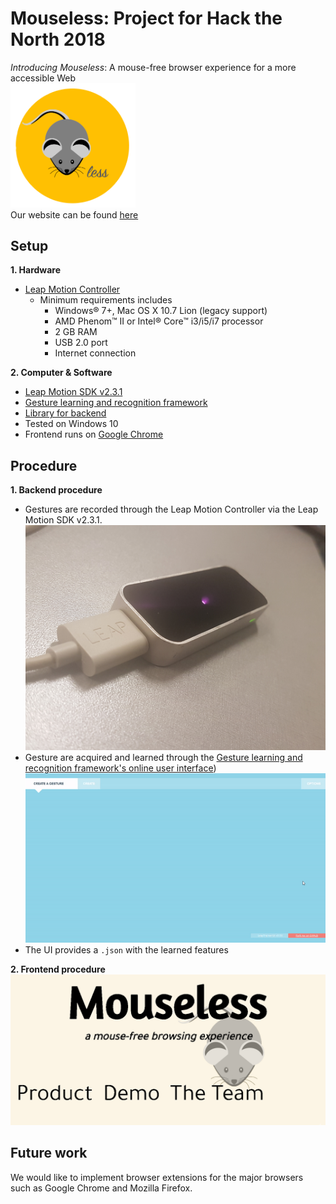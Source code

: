 # Mouseless: Project for Hack the North 2018
_Introducing Mouseless_: A mouse-free browser experience for a more accessible Web <br>
<img src="https://github.com/HelenG123/htn_2018/blob/master/media/mouseless_logo_2.png" width="200"> <br>
Our website can be found [here](https://heleng123.github.io/htn_2018/)

## Setup
**1. Hardware**
   - [Leap Motion Controller](https://www.leapmotion.com/)
      - Minimum requirements includes
        - Windows® 7+, Mac OS X 10.7 Lion (legacy support)
        - AMD Phenom™ II or Intel® Core™ i3/i5/i7 processor
        - 2 GB RAM
        - USB 2.0 port
        - Internet connection

**2. Computer & Software**
   - [Leap Motion SDK v2.3.1](https://developer.leapmotion.com/sdk/v2)
   - [Gesture learning and recognition framework](https://github.com/roboleary/LeapTrainer.js)
   - [Library for backend](https://github.com/roboleary/LeapCursor.js)
   - Tested on Windows 10
   - Frontend runs on [Google Chrome](https://www.google.com/chrome/)

## Procedure

**1. Backend procedure**
  - Gestures are recorded through the Leap Motion Controller via the Leap Motion SDK v2.3.1.
  <img src="https://github.com/HelenG123/htn_2018/blob/master/media/lead_hardware.jpg" width="550"> <br>
  - Gesture are acquired and learned through the [Gesture learning and recognition framework's online user interface](https://rawgit.com/roboleary/LeapTrainer.js/master/trainer-ui.html)) 
  ![Alt Text](/media/leaps_trainer_gif.gif)
  - The UI provides a `.json` with the learned features

**2. Frontend procedure**
  <img src="https://github.com/HelenG123/htn_2018/blob/master/media/website.png" width="1000">

## Future work
We would like to implement browser extensions for the major browsers such as Google Chrome and Mozilla Firefox.
